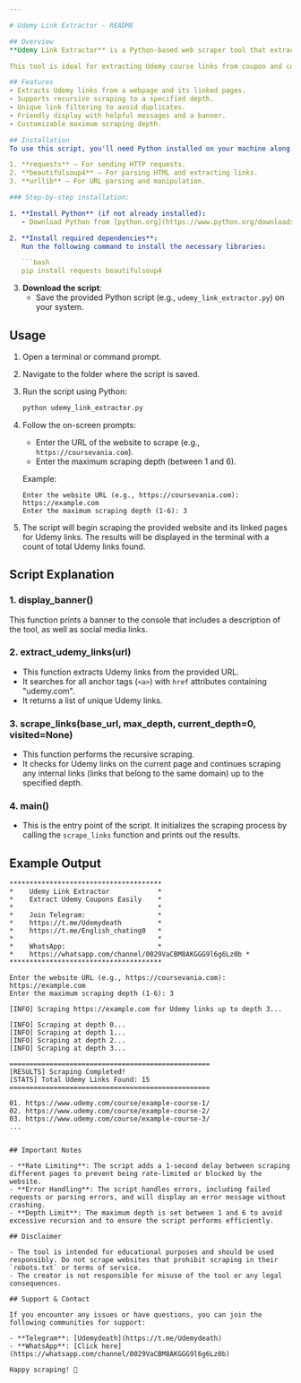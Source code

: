 ```yaml
---

# Udemy Link Extractor - README

## Overview
**Udemy Link Extractor** is a Python-based web scraper tool that extracts Udemy course links (along with coupons) from a given website. This tool uses the `requests` library to send HTTP requests and `BeautifulSoup` from `bs4` to parse HTML and extract the necessary links. The tool allows recursive scraping of webpages up to a specified depth.

This tool is ideal for extracting Udemy course links from coupon and course-sharing websites.

## Features
- Extracts Udemy links from a webpage and its linked pages.
- Supports recursive scraping to a specified depth.
- Unique link filtering to avoid duplicates.
- Friendly display with helpful messages and a banner.
- Customizable maximum scraping depth.

## Installation
To use this script, you'll need Python installed on your machine along with the following dependencies:

1. **requests** – For sending HTTP requests.
2. **beautifulsoup4** – For parsing HTML and extracting links.
3. **urllib** – For URL parsing and manipulation.

### Step-by-step installation:

1. **Install Python** (if not already installed):
   - Download Python from [python.org](https://www.python.org/downloads/).

2. **Install required dependencies**:
   Run the following command to install the necessary libraries:

   ```bash
   pip install requests beautifulsoup4
   ```

3. **Download the script**:
   - Save the provided Python script (e.g., `udemy_link_extractor.py`) on your system.

## Usage

1. Open a terminal or command prompt.
2. Navigate to the folder where the script is saved.
3. Run the script using Python:

   ```bash
   python udemy_link_extractor.py
   ```

4. Follow the on-screen prompts:
   - Enter the URL of the website to scrape (e.g., `https://coursevania.com`).
   - Enter the maximum scraping depth (between 1 and 6).

   Example:
   ```
   Enter the website URL (e.g., https://coursevania.com): https://example.com
   Enter the maximum scraping depth (1-6): 3
   ```

5. The script will begin scraping the provided website and its linked pages for Udemy links. The results will be displayed in the terminal with a count of total Udemy links found.

## Script Explanation

### 1. **display_banner()**
   This function prints a banner to the console that includes a description of the tool, as well as social media links.

### 2. **extract_udemy_links(url)**
   - This function extracts Udemy links from the provided URL.
   - It searches for all anchor tags (`<a>`) with `href` attributes containing "udemy.com".
   - It returns a list of unique Udemy links.

### 3. **scrape_links(base_url, max_depth, current_depth=0, visited=None)**
   - This function performs the recursive scraping.
   - It checks for Udemy links on the current page and continues scraping any internal links (links that belong to the same domain) up to the specified depth.

### 4. **main()**
   - This is the entry point of the script. It initializes the scraping process by calling the `scrape_links` function and prints out the results.

## Example Output

```
**************************************
*    Udemy Link Extractor            *
*    Extract Udemy Coupons Easily    *
*                                    *
*    Join Telegram:                  *
*    https://t.me/Udemydeath         *
*    https://t.me/English_chating0   *
*                                    *
*    WhatsApp:                       *
*    https://whatsapp.com/channel/0029VaCBM8AKGGG9l6g6Lz0b *
**************************************

Enter the website URL (e.g., https://coursevania.com): https://example.com
Enter the maximum scraping depth (1-6): 3

[INFO] Scraping https://example.com for Udemy links up to depth 3...

[INFO] Scraping at depth 0...
[INFO] Scraping at depth 1...
[INFO] Scraping at depth 2...
[INFO] Scraping at depth 3...

==================================================
[RESULTS] Scraping Completed!
[STATS] Total Udemy Links Found: 15
==================================================

01. https://www.udemy.com/course/example-course-1/
02. https://www.udemy.com/course/example-course-2/
03. https://www.udemy.com/course/example-course-3/
...
```

```

## Important Notes

- **Rate Limiting**: The script adds a 1-second delay between scraping different pages to prevent being rate-limited or blocked by the website.
- **Error Handling**: The script handles errors, including failed requests or parsing errors, and will display an error message without crashing.
- **Depth Limit**: The maximum depth is set between 1 and 6 to avoid excessive recursion and to ensure the script performs efficiently.

## Disclaimer

- The tool is intended for educational purposes and should be used responsibly. Do not scrape websites that prohibit scraping in their `robots.txt` or terms of service.
- The creator is not responsible for misuse of the tool or any legal consequences.

## Support & Contact

If you encounter any issues or have questions, you can join the following communities for support:

- **Telegram**: [Udemydeath](https://t.me/Udemydeath)
- **WhatsApp**: [Click here](https://whatsapp.com/channel/0029VaCBM8AKGGG9l6g6Lz0b)

Happy scraping! 🎉
